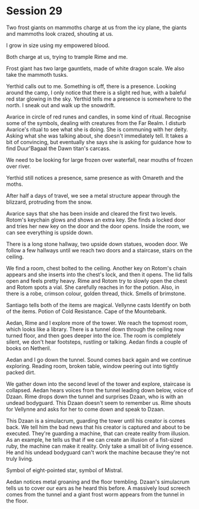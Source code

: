 # Session 29

Two frost giants on mammoths charge at us from the icy plane, the giants and mammoths look crazed, shouting at us.

I grow in size using my empowered blood.

Both charge at us, trying to trample Rime and me.

Frost giant has two large gauntlets, made of white dragon scale. We also take the mammoth tusks.

Yerthid calls out to me. Something is off, there is a presence. Looking around the camp, I only notice that there is a slight red hue, with a baleful red star glowing in the sky. Yerthid tells me a presence is somewhere to the north. I sneak out and walk up the snowdrift.

Avarice in circle of red runes and candles, in some kind of ritual. Recognise some of the symbols, dealing with creatures from the Far Realm. I disturb Avarice's ritual to see what she is doing. She is communing with her deity. Asking what she was talking about, she doesn't immediately tell. It takes a bit of convincing, but eventually she says she is asking for guidance how to find Duur'Bagaal the Dawn titan's carcass.

We need to be looking for large frozen over waterfall, near mouths of frozen over river.

Yerthid still notices a presence, same presence as with Omareth and the moths.

After half a days of travel, we see a metal structure appear through the blizzard, protruding from the snow.

Avarice says that she has been inside and cleared the first two levels. Rotom's keychain glows and shows an extra key. She finds a locked door and tries her new key on the door and the door opens. Inside the room, we can see everything is upside down.

There is a long stone hallway, two upside down statues, wooden door. We follow a few hallways until we reach two doors and a staircase, stairs on the ceiling.

We find a room, chest bolted to the ceiling. Another key on Rotom's chain appears and she inserts into the chest's lock, and then it opens. The lid falls open and feels pretty heavy. Rime and Rotom try to slowly open the chest and Rotom spots a vial. She carefully reaches in for the potion. Also, in there is a robe, crimson colour, golden thread, thick. Smells of brimstone.

Santiago tells both of the items are magical. Vellynne casts Identify on both of the items. Potion of Cold Resistance. Cape of the Mountebank.

Aedan, Rime and I explore more of the tower. We reach the topmost room, which looks like a library. There is a tunnel down through the ceiling now turned floor, and then goes deeper into the ice. The room is completely silent, we don't hear footsteps, rustling or talking. Aedan finds a couple of books on Netheril.

Aedan and I go down the tunnel. Sound comes back again and we continue exploring. Reading room, broken table, window peering out into tightly packed dirt.

We gather down into the second level of the tower and explore, staircase is collapsed. Aedan hears voices from the tunnel leading down below, voice of Dzaan. Rime drops down the tunnel and surprises Dzaan, who is with an undead bodyguard. This Dzaan doesn't seem to remember us. Rime shouts for Vellynne and asks for her to come down and speak to Dzaan.

This Dzaan is a simulacrum, guarding the tower until his creator is comes back. We tell him the bad news that his creator is captured and about to be executed. They're guarding a machine, that can create reality from illusion. As an example, he tells us that if we can create an illusion of a fist-sized ruby, the machine can make it reality. Only take a small bit of living essence. He and his undead bodyguard can't work the machine because they're not truly living.

Symbol of eight-pointed star, symbol of Mistral.

Aedan notices metal groaning and the floor trembling. Dzaan's simulacrum tells us to cover our ears as he heard this before. A massively loud screech comes from the tunnel and a giant frost worm appears from the tunnel in the floor.